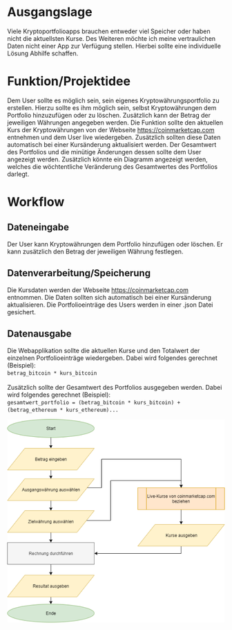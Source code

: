 # Ausgangslage
Viele Kryptoportfolioapps brauchen entweder viel Speicher oder haben nicht die aktuellsten Kurse. Des Weiteren möchte ich meine vertraulichen Daten nicht einer App zur Verfügung stellen. Hierbei sollte eine individuelle Lösung Abhilfe schaffen.

# Funktion/Projektidee
Dem User sollte es möglich sein, sein eigenes Kryptowährungsportfolio zu erstellen. Hierzu sollte es ihm möglich sein, selbst Kryptowährungen dem Portfolio hinzuzufügen oder zu löschen. Zusätzlich kann der Betrag der jeweiligen Währungen angegeben werden. Die Funktion sollte den aktuellen Kurs der Kryptowährungen von der Webseite https://coinmarketcap.com entnehmen und dem User live wiedergeben. Zusätzlich sollten diese Daten automatisch bei einer Kursänderung aktualisiert werden. Der Gesamtwert des Portfolios und die minütige Änderungen dessen sollte dem User angezeigt werden. Zusätzlich könnte ein Diagramm angezeigt werden, welches die wöchtentliche  Veränderung des Gesamtwertes des Portfolios darlegt.
# Workflow
## Dateneingabe
Der User kann Kryptowährungen dem Portfolio hinzufügen oder löschen. Er kann zusätzlich den Betrag der jeweiligen Währung festlegen.
## Datenverarbeitung/Speicherung
Die Kursdaten werden der Webseite https://coinmarketcap.com entnommen. Die Daten sollten sich automatisch bei einer Kursänderung aktualisieren. Die Portfolioeinträge des Users werden in einer .json Datei gesichert.
## Datenausgabe
Die Webapplikation sollte die aktuellen Kurse und den Totalwert der einzelnen Portfolioeinträge wiedergeben. Dabei wird folgendes gerechnet (Beispiel):<br>```betrag_bitcoin * kurs_bitcoin```<br><br>
Zusätzlich sollte der Gesamtwert des Portfolios ausgegeben werden. Dabei wird folgendes gerechnet (Beispiel):<br>```gesamtwert_portfolio = (betrag_bitcoin * kurs_bitcoin) + (betrag_ethereum * kurs_ethereum)...```

![alt text](flowchart.png)